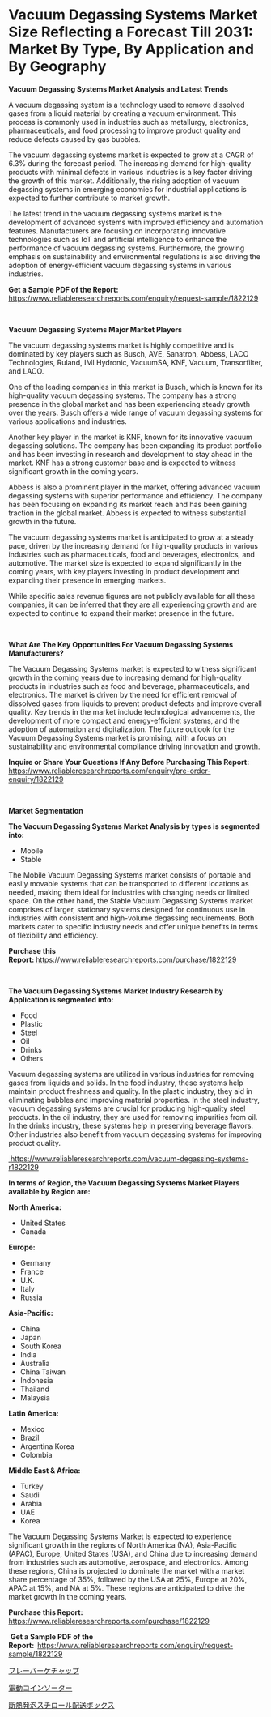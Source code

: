 <p><h1>Vacuum Degassing Systems Market Size Reflecting a Forecast Till 2031: Market By Type, By Application and By Geography</h1></p><p><strong>Vacuum Degassing Systems Market Analysis and Latest Trends</strong></p>
<p><p>A vacuum degassing system is a technology used to remove dissolved gases from a liquid material by creating a vacuum environment. This process is commonly used in industries such as metallurgy, electronics, pharmaceuticals, and food processing to improve product quality and reduce defects caused by gas bubbles.</p><p>The vacuum degassing systems market is expected to grow at a CAGR of 6.3% during the forecast period. The increasing demand for high-quality products with minimal defects in various industries is a key factor driving the growth of this market. Additionally, the rising adoption of vacuum degassing systems in emerging economies for industrial applications is expected to further contribute to market growth.</p><p>The latest trend in the vacuum degassing systems market is the development of advanced systems with improved efficiency and automation features. Manufacturers are focusing on incorporating innovative technologies such as IoT and artificial intelligence to enhance the performance of vacuum degassing systems. Furthermore, the growing emphasis on sustainability and environmental regulations is also driving the adoption of energy-efficient vacuum degassing systems in various industries.</p></p>
<p><strong>Get a Sample PDF of the Report:&nbsp;</strong> <a href="https://www.reliableresearchreports.com/enquiry/request-sample/1822129">https://www.reliableresearchreports.com/enquiry/request-sample/1822129</a></p>
<p>&nbsp;</p>
<p><strong>Vacuum Degassing Systems Major Market Players</strong></p>
<p><p>The vacuum degassing systems market is highly competitive and is dominated by key players such as Busch, AVE, Sanatron, Abbess, LACO Technologies, Ruland, IMI Hydronic, VacuumSA, KNF, Vacuum, Transorfilter, and LACO. </p><p>One of the leading companies in this market is Busch, which is known for its high-quality vacuum degassing systems. The company has a strong presence in the global market and has been experiencing steady growth over the years. Busch offers a wide range of vacuum degassing systems for various applications and industries.</p><p>Another key player in the market is KNF, known for its innovative vacuum degassing solutions. The company has been expanding its product portfolio and has been investing in research and development to stay ahead in the market. KNF has a strong customer base and is expected to witness significant growth in the coming years.</p><p>Abbess is also a prominent player in the market, offering advanced vacuum degassing systems with superior performance and efficiency. The company has been focusing on expanding its market reach and has been gaining traction in the global market. Abbess is expected to witness substantial growth in the future.</p><p>The vacuum degassing systems market is anticipated to grow at a steady pace, driven by the increasing demand for high-quality products in various industries such as pharmaceuticals, food and beverages, electronics, and automotive. The market size is expected to expand significantly in the coming years, with key players investing in product development and expanding their presence in emerging markets.</p><p>While specific sales revenue figures are not publicly available for all these companies, it can be inferred that they are all experiencing growth and are expected to continue to expand their market presence in the future.</p></p>
<p>&nbsp;</p>
<p><strong>What Are The Key Opportunities For Vacuum Degassing Systems Manufacturers?</strong></p>
<p><p>The Vacuum Degassing Systems market is expected to witness significant growth in the coming years due to increasing demand for high-quality products in industries such as food and beverage, pharmaceuticals, and electronics. The market is driven by the need for efficient removal of dissolved gases from liquids to prevent product defects and improve overall quality. Key trends in the market include technological advancements, the development of more compact and energy-efficient systems, and the adoption of automation and digitalization. The future outlook for the Vacuum Degassing Systems market is promising, with a focus on sustainability and environmental compliance driving innovation and growth.</p></p>
<p><strong>Inquire or Share Your Questions If Any Before Purchasing This Report:</strong> <a href="https://www.reliableresearchreports.com/enquiry/pre-order-enquiry/1822129">https://www.reliableresearchreports.com/enquiry/pre-order-enquiry/1822129</a></p>
<p>&nbsp;</p>
<p><strong>Market Segmentation</strong></p>
<p><strong>The Vacuum Degassing Systems Market Analysis by types is segmented into:</strong></p>
<p><ul><li>Mobile</li><li>Stable</li></ul></p>
<p><p>The Mobile Vacuum Degassing Systems market consists of portable and easily movable systems that can be transported to different locations as needed, making them ideal for industries with changing needs or limited space. On the other hand, the Stable Vacuum Degassing Systems market comprises of larger, stationary systems designed for continuous use in industries with consistent and high-volume degassing requirements. Both markets cater to specific industry needs and offer unique benefits in terms of flexibility and efficiency.</p></p>
<p><strong>Purchase this Report:&nbsp;</strong><a href="https://www.reliableresearchreports.com/purchase/1822129">https://www.reliableresearchreports.com/purchase/1822129</a></p>
<p>&nbsp;</p>
<p><strong>The Vacuum Degassing Systems Market Industry Research by Application is segmented into:</strong></p>
<p><ul><li>Food</li><li>Plastic</li><li>Steel</li><li>Oil</li><li>Drinks</li><li>Others</li></ul></p>
<p><p>Vacuum degassing systems are utilized in various industries for removing gases from liquids and solids. In the food industry, these systems help maintain product freshness and quality. In the plastic industry, they aid in eliminating bubbles and improving material properties. In the steel industry, vacuum degassing systems are crucial for producing high-quality steel products. In the oil industry, they are used for removing impurities from oil. In the drinks industry, these systems help in preserving beverage flavors. Other industries also benefit from vacuum degassing systems for improving product quality.</p></p>
<p><a href="https://www.reliableresearchreports.com/vacuum-degassing-systems-r1822129">&nbsp;https://www.reliableresearchreports.com/vacuum-degassing-systems-r1822129</a></p>
<p><strong>In terms of Region, the Vacuum Degassing Systems Market Players available by Region are:</strong></p>
<p>
    <p> <strong> North America: </strong>
        <ul>
            <li>United States</li>
            <li>Canada</li>
        </ul>
        </p> 
    <p> <strong> Europe: </strong>
        <ul>
            <li>Germany</li>
            <li>France</li>
            <li>U.K.</li>
            <li>Italy</li>
            <li>Russia</li>
        </ul>
        </p> 
    <p> <strong> Asia-Pacific: </strong>
        <ul>
            <li>China</li>
            <li>Japan</li>
            <li>South Korea</li>
            <li>India</li>
            <li>Australia</li>
            <li>China Taiwan</li>
            <li>Indonesia</li>
            <li>Thailand</li>
            <li>Malaysia</li>
        </ul>
        </p> 
    <p> <strong> Latin America: </strong>
        <ul>
            <li>Mexico</li>
            <li>Brazil</li>
            <li>Argentina Korea</li>
            <li>Colombia</li>
        </ul>
        </p> 
    <p> <strong> Middle East & Africa: </strong>
        <ul>
            <li>Turkey</li>
            <li>Saudi</li>
            <li>Arabia</li>
            <li>UAE</li>
            <li>Korea</li>
        </ul>
    </p>
    </p>
<p><p>The Vacuum Degassing Systems Market is expected to experience significant growth in the regions of North America (NA), Asia-Pacific (APAC), Europe, United States (USA), and China due to increasing demand from industries such as automotive, aerospace, and electronics. Among these regions, China is projected to dominate the market with a market share percentage of 35%, followed by the USA at 25%, Europe at 20%, APAC at 15%, and NA at 5%. These regions are anticipated to drive the market growth in the coming years.</p></p>
<p><strong>Purchase this Report: </strong><a href="https://www.reliableresearchreports.com/purchase/1822129">https://www.reliableresearchreports.com/purchase/1822129</a></p>
<p>&nbsp;<strong>Get a Sample PDF of the Report:&nbsp;&nbsp;</strong><a href="https://www.reliableresearchreports.com/enquiry/request-sample/1822129">https://www.reliableresearchreports.com/enquiry/request-sample/1822129</a></p>
<p><strong></strong></p>
<p><p><a href="https://github.com/oqxogxyvqe90775/Market-Research-Report-List-1/blob/main/251509830631.md">フレーバーケチャップ</a></p><p><a href="https://github.com/oqxogxyvqe90775/Market-Research-Report-List-1/blob/main/499906330632.md">電動コインソーター</a></p><p><a href="https://github.com/oqxogxyvqe90775/Market-Research-Report-List-1/blob/main/624743930630.md">断熱発泡スチロール配送ボックス</a></p></p>